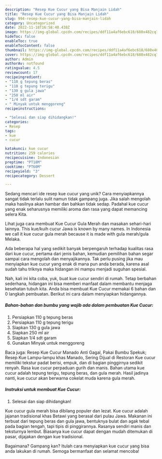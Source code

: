 ```yaml
---
description: "Resep Kue Cucur yang Bisa Manjain Lidah"
title: "Resep Kue Cucur yang Bisa Manjain Lidah"
slug: 994-resep-kue-cucur-yang-bisa-manjain-lidah
category: Uncategorized
date: 2022-11-18T16:58:40.438Z
image: https://img-global.cpcdn.com/recipes/ddf11a4af6ebc618/680x482cq70/kue-cucur-foto-resep-utama.jpg
hideToc: false
enableToc: true
enableTocContent: false
thumbnail: https://img-global.cpcdn.com/recipes/ddf11a4af6ebc618/680x482cq70/kue-cucur-foto-resep-utama.jpg
cover: https://img-global.cpcdn.com/recipes/ddf11a4af6ebc618/680x482cq70/kue-cucur-foto-resep-utama.jpg
author: Admin
authorAv: notfound
ratingvalue: 4.5
reviewcount: 17
recipeingredient:
- "110 g tepung beras"
- "110 g tepung terigu"
- "130 g gula jawa"
- "250 ml air"
- "1/4 sdt garam"
- " Minyak untuk menggoreng"
recipeinstructions:

- "Selesai dan siap dihidangkan!"
categories:
- Resep
tags:
- kue
- cucur

katakunci: kue cucur 
nutrition: 259 calories
recipecuisine: Indonesian
preptime: "PT18M"
cooktime: "PT60M"
recipeyield: "3"
recipecategory: Dessert

---
```





Sedang mencari ide resep kue cucur yang unik? Cara menyiapkannya sangat tidak terlalu sulit namun tidak gampang juga. Jika salah mengolah maka hasilnya akan hambar dan bahkan tidak sedap. Padahal kue cucur yang enak seharusnya memiliki aroma dan rasa yang dapat memancing selera Kita.





Lihat juga cara membuat Kue Cucur Gula Merah dan masakan sehari-hari lainnya. This kue/kuih cucur Jawa is known by many names. In Indonesia we call it kue cucur gula merah because it is made with gula merah/gula Melaka.

Ada beberapa hal yang sedikit banyak berpengaruh terhadap kualitas rasa dari kue cucur, pertama dari jenis bahan, kemudian pemilihan bahan segar sampai cara mengolah dan menyajikannya. Tak perlu pusing jika mau menyiapkan kue cucur yang enak di mana pun anda berada, karena asal sudah tahu triknya maka hidangan ini mampu menjadi suguhan spesial.






Nah, kali ini kita coba, yuk, buat kue cucur sendiri di rumah. Tetap berbahan sederhana, hidangan ini bisa memberi manfaat dalam membantu menjaga kesehatan tubuh kita. Anda bisa membuat Kue Cucur memakai 6 bahan dan 0 langkah pembuatan. Berikut ini cara dalam menyiapkan hidangannya.

<!--inarticleads1-->

##### Bahan-bahan dan bumbu yang wajib ada dalam pembuatan Kue Cucur:

1. Persiapkan 110 g tepung beras
1. Persiapkan 110 g tepung terigu
1. Siapkan 130 g gula jawa
1. Siapkan 250 ml air
1. Siapkan 1/4 sdt garam
1. Gunakan  Minyak untuk menggoreng


Baca juga: Resep Kue Cucur Manado Anti Gagal, Pakai Bumbu Spekuk; Resep Kue Lampu-lampu khas Manado, Sering Dijual di Restoran Kue cucur memiliki tekstur padat berisi, empuk, dan di bagian pinggirnya sedikit renyah. Rasa kue cucur perpaduan gurih dan manis. Bahan utama kue cucur adalah tepung terigu, tepung beras, dan gula merah. Hasil jadinya nanti, kue cucur akan berwarna cokelat muda karena gula merah. 

<!--inarticleads2-->

##### Instruksi untuk membuat Kue Cucur:


1. Selesai dan siap dihidangkan!

Kue cucur gula merah bisa dibilang populer dan lezat. Kue cucur adalah jajanan tradisional khas Betawi yang berasal dari pulau Jawa. Makanan ini terbuat dari tepung beras dan gula jawa, bentuknya bulat dan agak tebal pada bagian tengah, tapi tipis di pinggirannya. Rasanya sendiri manis dan teksturnya lembut. Biasanya kue cucur dapat dengan mudah ditemukan di pasar, dijajakan dengan kue tradisional. 

Bagaimana? Gampang kan? Itulah cara menyiapkan kue cucur yang bisa anda lakukan di rumah. Semoga bermanfaat dan selamat mencoba!

